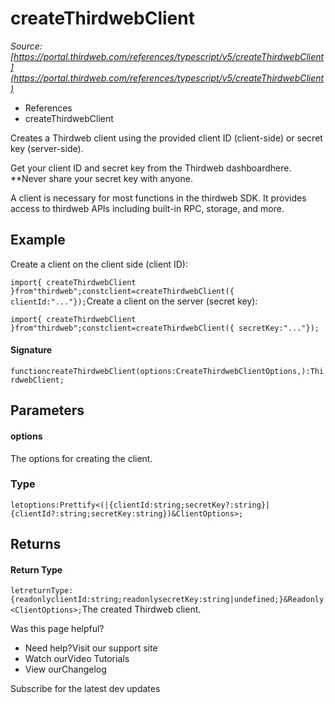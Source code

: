 # createThirdwebClient

*Source: [https://portal.thirdweb.com/references/typescript/v5/createThirdwebClient](https://portal.thirdweb.com/references/typescript/v5/createThirdwebClient)*

* References
* createThirdwebClient

Creates a Thirdweb client using the provided client ID (client-side) or secret key (server-side).

Get your client ID and secret key from the Thirdweb dashboardhere.
**Never share your secret key with anyone.

A client is necessary for most functions in the thirdweb SDK. It provides access to thirdweb APIs including built-in RPC, storage, and more.

## Example

Create a client on the client side (client ID):

`import{ createThirdwebClient }from"thirdweb";constclient=createThirdwebClient({ clientId:"..."});`Create a client on the server (secret key):

`import{ createThirdwebClient }from"thirdweb";constclient=createThirdwebClient({ secretKey:"..."});`
#### Signature

`functioncreateThirdwebClient(options:CreateThirdwebClientOptions,):ThirdwebClient;`
## Parameters

#### options

The options for creating the client.

### Type

`letoptions:Prettify<(|{clientId:string;secretKey?:string}|{clientId?:string;secretKey:string})&ClientOptions>;`
## Returns

#### Return Type

`letreturnType:{readonlyclientId:string;readonlysecretKey:string|undefined;}&Readonly<ClientOptions>;`The created Thirdweb client.

Was this page helpful?

* Need help?Visit our support site
* Watch ourVideo Tutorials
* View ourChangelog

Subscribe for the latest dev updates

